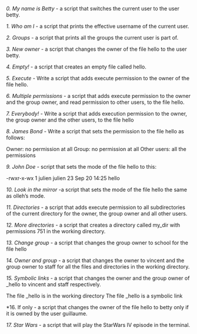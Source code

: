 *0. My name is Betty* - a script that switches the current user to the user betty.

*1. Who am I* -  a script that prints the effective username of the current user.

*2. Groups* -  a script that prints all the groups the current user is part of.

*3. New owner* - a script that changes the owner of the file hello to the user betty.

*4. Empty!* - a script that creates an empty file called hello.

*5. Execute* - Write a script that adds execute permission to the owner of the file hello.

*6. Multiple permissions* - a script that adds execute permission to the owner and the group owner, and read permission to other users, to the file hello.

*7. Everybody!* - Write a script that adds execution permission to the owner, the group owner and the other users, to the file hello

*8. James Bond* - Write a script that sets the permission to the file hello as follows:

Owner: no permission at all
Group: no permission at all
Other users: all the permissions

*9. John Doe* -  script that sets the mode of the file hello to this:

-rwxr-x-wx 1 julien julien 23 Sep 20 14:25 hello

*10. Look in the mirror* -a script that sets the mode of the file hello the same as olleh’s mode.

*11. Directories* - a script that adds execute permission to all subdirectories of the current directory for the owner, the group owner and all other users.

*12. More directories* -  a script that creates a directory called my_dir with permissions 751 in the working directory.

*13. Change group* -  a script that changes the group owner to school for the file hello

*14. Owner and group* -  a script that changes the owner to vincent and the group owner to staff for all the files and directories in the working directory.

*15. Symbolic links* -  a script that changes the owner and the group owner of _hello to vincent and staff respectively.

The file _hello is in the working directory
The file _hello is a symbolic link

*16. If only -  a script that changes the owner of the file hello to betty only if it is owned by the user guillaume.

*17. Star Wars* -  a script that will play the StarWars IV episode in the terminal.
